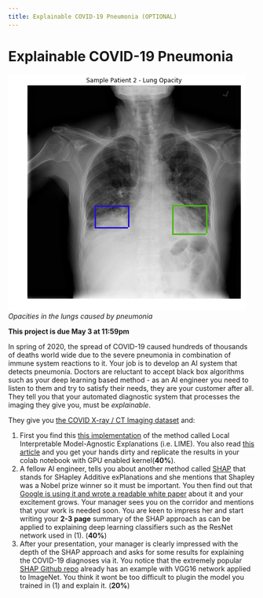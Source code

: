 ```yaml
---
title: Explainable COVID-19 Pneumonia (OPTIONAL) 
---
```


# Explainable COVID-19 Pneumonia

![lung-opacity](images/lung-opacity.png#center)
*Opacities in the lungs caused by pneumonia*

**This project is due May 3 at 11:59pm**

In spring of 2020, the spread of COVID-19 caused hundreds of thousands of deaths world wide due to the severe pneumonia in combination of immune system reactions to it.  Your job is to develop an AI system that detects pneumonia.  Doctors are reluctant to accept black box algorithms such as your deep learning based method - as an AI engineer you need to listen to them and try to satisfy their needs, they are your customer after all. They tell you that your automated diagnostic system that processes the imaging they give you, must be  _explainable_. 

They give you [the COVID X-ray / CT Imaging dataset](https://github.com/ieee8023/covid-chestxray-dataset) and:

1. First you find this [this implementation](https://github.com/aildnont/covid-cxr) of the method called Local Interpretable Model-Agnostic Explanations (i.e. LIME). You also read [this article](https://towardsdatascience.com/investigation-of-explainable-predictions-of-covid-19-infection-from-chest-x-rays-with-machine-cb370f46af1d) and you get your hands dirty and replicate the results in your colab notebook with GPU enabled kernel(**40%**).
2. A fellow AI engineer, tells you about another method called [SHAP](https://arxiv.org/abs/1705.07874) that stands for SHapley Additive exPlanations and she mentions that Shapley was a Nobel prize winner so it must be important. You then find out that [Google is using it and wrote a readable white paper](https://storage.googleapis.com/cloud-ai-whitepapers/AI%20Explainability%20Whitepaper.pdf) about it and your excitement grows. Your manager sees you on the corridor and mentions that your work is needed soon. You are keen to impress her and start writing your **2-3 page** summary of the SHAP approach as can be applied to explaining deep learning classifiers such as the ResNet network used in (1). (**40%**) 
3. After your presentation, your manager is clearly impressed with the depth of the SHAP approach and asks for some results for explaining the COVID-19 diagnoses via it. You notice that the extremely popular [SHAP Github repo](https://github.com/slundberg/shap) already has an example with VGG16 network applied to ImageNet. You think it wont be too difficult to plugin the model you trained in (1) and explain it. (**20%**)

